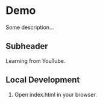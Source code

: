 # Demo

Some description...

## Subheader

Learning from YouTube.

## Local Development

1. Open index.html in your browser.
